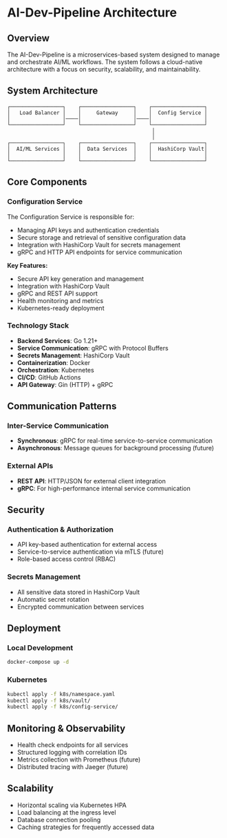 # AI-Dev-Pipeline Architecture

## Overview

The AI-Dev-Pipeline is a microservices-based system designed to manage and orchestrate AI/ML workflows. The system follows a cloud-native architecture with a focus on security, scalability, and maintainability.

## System Architecture

```
┌─────────────────┐    ┌─────────────────┐    ┌─────────────────┐
│   Load Balancer │    │     Gateway     │    │  Config Service │
│                 │────│                 │────│                 │
└─────────────────┘    └─────────────────┘    └─────────────────┘
                                               │
                                               │
┌─────────────────┐    ┌─────────────────┐    ┌─────────────────┐
│  AI/ML Services │    │  Data Services  │    │  HashiCorp Vault│
│                 │    │                 │    │                 │
└─────────────────┘    └─────────────────┘    └─────────────────┘
```

## Core Components

### Configuration Service

The Configuration Service is responsible for:
- Managing API keys and authentication credentials
- Secure storage and retrieval of sensitive configuration data
- Integration with HashiCorp Vault for secrets management
- gRPC and HTTP API endpoints for service communication

**Key Features:**
- Secure API key generation and management
- Integration with HashiCorp Vault
- gRPC and REST API support
- Health monitoring and metrics
- Kubernetes-ready deployment

### Technology Stack

- **Backend Services**: Go 1.21+
- **Service Communication**: gRPC with Protocol Buffers
- **Secrets Management**: HashiCorp Vault
- **Containerization**: Docker
- **Orchestration**: Kubernetes
- **CI/CD**: GitHub Actions
- **API Gateway**: Gin (HTTP) + gRPC

## Communication Patterns

### Inter-Service Communication
- **Synchronous**: gRPC for real-time service-to-service communication
- **Asynchronous**: Message queues for background processing (future)

### External APIs
- **REST API**: HTTP/JSON for external client integration
- **gRPC**: For high-performance internal service communication

## Security

### Authentication & Authorization
- API key-based authentication for external access
- Service-to-service authentication via mTLS (future)
- Role-based access control (RBAC)

### Secrets Management
- All sensitive data stored in HashiCorp Vault
- Automatic secret rotation
- Encrypted communication between services

## Deployment

### Local Development
```bash
docker-compose up -d
```

### Kubernetes
```bash
kubectl apply -f k8s/namespace.yaml
kubectl apply -f k8s/vault/
kubectl apply -f k8s/config-service/
```

## Monitoring & Observability

- Health check endpoints for all services
- Structured logging with correlation IDs
- Metrics collection with Prometheus (future)
- Distributed tracing with Jaeger (future)

## Scalability

- Horizontal scaling via Kubernetes HPA
- Load balancing at the ingress level
- Database connection pooling
- Caching strategies for frequently accessed data